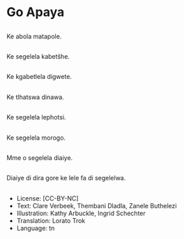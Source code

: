 # Go Apaya

##
Ke abola matapole.

##
Ke segelela kabetšhe.

##
Ke kgabetlela digwete.

##
Ke tlhatswa dinawa.

##
Ke segelela lephotsi.

##
Ke segelela morogo.

##
Mme o segelela diaiye.

##
Diaiye di dira gore ke
lele fa di segelelwa.

##
* License: [CC-BY-NC]
* Text: Clare Verbeek, Thembani Dladla, Zanele Buthelezi
* Illustration: Kathy Arbuckle, Ingrid Schechter
* Translation: Lorato Trok
* Language: tn
